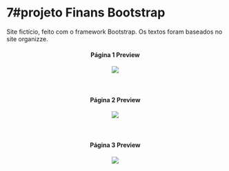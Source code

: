 # 7#projeto  Finans  Bootstrap
 Site fictício, feito com o framework  Bootstrap.
 Os textos foram baseados no site organizze. 

<div align="center">
  <h4>Página 1 Preview</h4>
<img src="https://user-images.githubusercontent.com/62127980/191636037-488012f9-5e3f-4dd2-a57d-761e0514312d.jpg">
</div><br><br>

<div align="center">
    <h4>Página 2 Preview</h4>
<img src="https://user-images.githubusercontent.com/62127980/191636049-efa2a3ef-1d30-408b-b918-a5c811593b0f.jpg">
</div><br><br>

<div align="center">
     <h4>Página 3 Preview </h4>
<img src="https://user-images.githubusercontent.com/62127980/191636071-fe041c1d-1291-40e6-b753-376ff0d7dad1.jpg">
</div>
